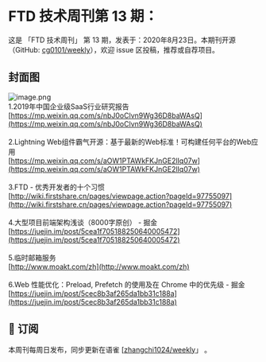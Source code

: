 # FTD 技术周刊第 13 期：
这是 「FTD 技术周刊」 第 13 期，发表于：2020年8月23日。本期刊开源（GitHub: [cg0101/weekly](https://github.com/cg0101/weekly)），欢迎 issue 区投稿，推荐或自荐项目。
## 封面图
![image.png](https://cdn.nlark.com/yuque/0/2020/png/132503/1605583269664-8401874c-db0e-4214-8d8a-98dd8069aa1e.png#height=720&id=o2CvI&margin=%5Bobject%20Object%5D&name=image.png&originHeight=720&originWidth=1080&originalType=binary&size=1237449&status=done&style=none&width=1080)<br />1.2019年中国企业级SaaS行业研究报告<br />[https://mp.weixin.qq.com/s/nbJ0oClvn9Wg36D8baWAsQ](https://mp.weixin.qq.com/s/nbJ0oClvn9Wg36D8baWAsQ)<br />
<br />2.Lightning Web组件霸气开源：基于最新的Web标准！可构建任何平台的Web应用<br />[https://mp.weixin.qq.com/s/aOW1PTAWkFKJnGE2lIq07w](https://mp.weixin.qq.com/s/aOW1PTAWkFKJnGE2lIq07w)<br />
<br />3.FTD - 优秀开发者的十个习惯<br />[http://wiki.firstshare.cn/pages/viewpage.action?pageId=97755097](http://wiki.firstshare.cn/pages/viewpage.action?pageId=97755097)<br />
<br />4.大型项目前端架构浅谈（8000字原创） - 掘金<br />[https://juejin.im/post/5cea1f705188250640005472](https://juejin.im/post/5cea1f705188250640005472)<br />
<br />5.临时邮箱服务<br />[http://www.moakt.com/zh](http://www.moakt.com/zh)<br />
<br />6.Web 性能优化：Preload, Prefetch 的使用及在 Chrome 中的优先级 - 掘金<br />[https://juejin.im/post/5cec8b3af265da1bb31c188a](https://juejin.im/post/5cec8b3af265da1bb31c188a)



## 📅 订阅
本周刊每周日发布，同步更新在语雀 [[zhangchi1024/weekly](https://www.yuque.com/zhangchi1024/weekly)」 。